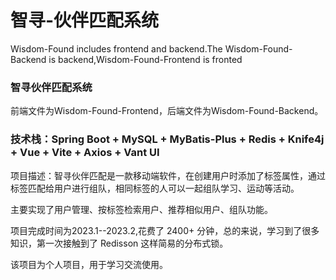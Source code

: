 # 智寻-伙伴匹配系统 

Wisdom-Found includes frontend and backend.The Wisdom-Found-Backend is backend,Wisdom-Found-Frontend is fronted

### 智寻伙伴匹配系统

前端文件为Wisdom-Found-Frontend，后端文件为Wisdom-Found-Backend。

### 技术栈：Spring Boot + MySQL + MyBatis-Plus + Redis + Knife4j + Vue + Vite + Axios + Vant UI
项目描述：智寻伙伴匹配是一款移动端软件，在创建用户时添加了标签属性，通过标签匹配给用户进行组队，相同标签的人可以一起组队学习、运动等活动。

主要实现了用户管理、按标签检索用户、推荐相似用户、组队功能。

项目完成时间为2023.1--2023.2,花费了 2400+ 分钟，总的来说，学习到了很多知识，第一次接触到了 Redisson 这样简易的分布式锁。

该项目为个人项目，用于学习交流使用。
